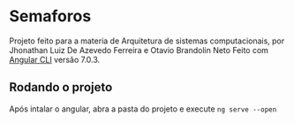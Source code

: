# Semaforos 

Projeto feito para a materia de Arquitetura de sistemas computacionais, por Jhonathan Luiz De Azevedo Ferreira e Otavio Brandolin Neto 
Feito com [Angular CLI](https://github.com/angular/angular-cli) versão 7.0.3.

## Rodando o projeto

Após intalar o angular, abra a pasta do projeto e execute `ng serve --open`